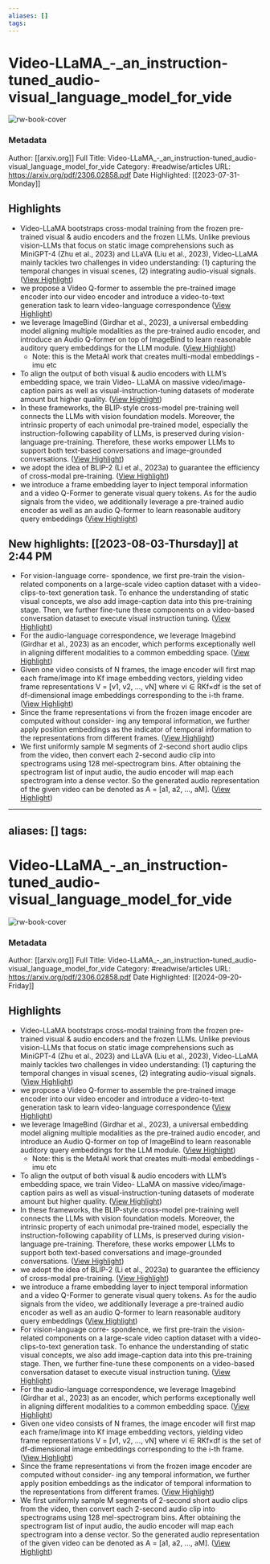 ```yaml
---
aliases: []
tags:
---
```

# Video-LLaMA_-_an_instruction-tuned_audio-visual_language_model_for_vide

![rw-book-cover](https://readwise-assets.s3.amazonaws.com/static/images/article1.be68295a7e40.png)
### Metadata
Author: [[arxiv.org]]
Full Title: Video-LLaMA_-_an_instruction-tuned_audio-visual_language_model_for_vide
Category: #readwise/articles
URL: https://arxiv.org/pdf/2306.02858.pdf
Date Highlighted: [[2023-07-31-Monday]]

## Highlights
- Video-LLaMA bootstraps cross-modal training from the
  frozen pre-trained visual & audio encoders and the frozen LLMs. Unlike previous
  vision-LLMs that focus on static image comprehensions such as MiniGPT-4 (Zhu
  et al., 2023) and LLaVA (Liu et al., 2023), Video-LLaMA mainly tackles two
  challenges in video understanding: (1) capturing the temporal changes in visual
  scenes, (2) integrating audio-visual signals. ([View Highlight](https://read.readwise.io/read/01h6ppkjg8dbwh4c5jbw2jqrtm))
- we
  propose a Video Q-former to assemble the pre-trained image encoder into our
  video encoder and introduce a video-to-text generation task to learn video-language
  correspondence ([View Highlight](https://read.readwise.io/read/01h6ppmf6tsfvgmcwqqqkqympw))
- we leverage ImageBind (Girdhar et al.,
  2023), a universal embedding model aligning multiple modalities as the pre-trained
  audio encoder, and introduce an Audio Q-former on top of ImageBind to learn
  reasonable auditory query embeddings for the LLM module. ([View Highlight](https://read.readwise.io/read/01h6ppqs0cjs5cb8mac07gakj1))
    - Note: this is the MetaAI work that creates multi-modal embeddings - imu etc
- To align the output
  of both visual & audio encoders with LLM’s embedding space, we train Video-
  LLaMA on massive video/image-caption pairs as well as visual-instruction-tuning
  datasets of moderate amount but higher quality. ([View Highlight](https://read.readwise.io/read/01h6ppx12jexq7tvr7xnpv892m))
- In these frameworks, the BLIP-style
  cross-model pre-training well connects the LLMs with vision foundation models. Moreover, the
  intrinsic property of each unimodal pre-trained model, especially the instruction-following capability
  of LLMs, is preserved during vision-language pre-training. Therefore, these works empower LLMs
  to support both text-based conversations and image-grounded conversations. ([View Highlight](https://read.readwise.io/read/01h6pqm2cz586w7h4yn2kazryn))
- we adopt the idea of BLIP-2 (Li et al., 2023a) to guarantee
  the efficiency of cross-modal pre-training. ([View Highlight](https://read.readwise.io/read/01h6pqzp4tfdzw5vjmnnenz0e4))
- we
  introduce a frame embedding layer to inject temporal information and a video Q-Former to generate
  visual query tokens. As for the audio signals from the video, we additionally leverage a pre-trained
  audio encoder as well as an audio Q-former to learn reasonable auditory query embeddings ([View Highlight](https://read.readwise.io/read/01h6pr05cq9v602cfjbqst0a2p))
## New highlights: [[2023-08-03-Thursday]] at 2:44 PM
- For vision-language corre-
  spondence, we first pre-train the vision-related components on a large-scale video caption dataset
  with a video-clips-to-text generation task. To enhance the understanding of static visual concepts, we
  also add image-caption data into this pre-training stage. Then, we further fine-tune these components
  on a video-based conversation dataset to execute visual instruction tuning. ([View Highlight](https://read.readwise.io/read/01h6s07cwdwqs25vf9hpeqkrxx))
- For the audio-language correspondence,
  we leverage Imagebind (Girdhar et al., 2023) as an encoder, which performs exceptionally well
  in aligning different modalities to a common embedding space. ([View Highlight](https://read.readwise.io/read/01h6s085h3ttv5trf10sywkvxa))
- Given one
  video consists of N frames, the image encoder will first map each frame/image into Kf image
  embedding vectors, yielding video frame representations V = [v1, v2, ..., vN] where vi ∈ RKf×df
  is the set of df-dimensional image embeddings corresponding to the i-th frame. ([View Highlight](https://read.readwise.io/read/01h6s0nhpedt167cb5pcd5p5cp))
- Since the frame representations vi from the frozen image encoder are computed without consider-
  ing any temporal information, we further apply position embeddings as the indicator of temporal
  information to the representations from different frames. ([View Highlight](https://read.readwise.io/read/01h6s0z84vp2vcqdnrb0ytq7sv))
- We
  first uniformly sample M segments of 2-second short audio clips from the video, then convert
  each 2-second audio clip into spectrograms using 128 mel-spectrogram bins. After obtaining the
  spectrogram list of input audio, the audio encoder will map each spectrogram into a dense vector. So
  the generated audio representation of the given video can be denoted as A = [a1, a2, ..., aM]. ([View Highlight](https://read.readwise.io/read/01h6s27m07g6d0qymnxgz9zxgd))
---
aliases: []
tags:
---
# Video-LLaMA_-_an_instruction-tuned_audio-visual_language_model_for_vide

![rw-book-cover](https://readwise-assets.s3.amazonaws.com/media/uploaded_book_covers/profile_200658/Ze9C01zhUjCa-3X1iZ-IPtQCorQh3POBQawDU7wRvMU-cover_nJ46r3s.png)
### Metadata
Author: [[arxiv.org]]
Full Title: Video-LLaMA_-_an_instruction-tuned_audio-visual_language_model_for_vide
Category: #readwise/articles
URL: https://arxiv.org/pdf/2306.02858.pdf
Date Highlighted: [[2024-09-20-Friday]]

## Highlights
- Video-LLaMA bootstraps cross-modal training from the
  frozen pre-trained visual & audio encoders and the frozen LLMs. Unlike previous
  vision-LLMs that focus on static image comprehensions such as MiniGPT-4 (Zhu
  et al., 2023) and LLaVA (Liu et al., 2023), Video-LLaMA mainly tackles two
  challenges in video understanding: (1) capturing the temporal changes in visual
  scenes, (2) integrating audio-visual signals. ([View Highlight](https://read.readwise.io/read/01h6ppkjg8dbwh4c5jbw2jqrtm))
- we
  propose a Video Q-former to assemble the pre-trained image encoder into our
  video encoder and introduce a video-to-text generation task to learn video-language
  correspondence ([View Highlight](https://read.readwise.io/read/01h6ppmf6tsfvgmcwqqqkqympw))
- we leverage ImageBind (Girdhar et al.,
  2023), a universal embedding model aligning multiple modalities as the pre-trained
  audio encoder, and introduce an Audio Q-former on top of ImageBind to learn
  reasonable auditory query embeddings for the LLM module. ([View Highlight](https://read.readwise.io/read/01h6ppqs0cjs5cb8mac07gakj1))
    - Note: this is the MetaAI work that creates multi-modal embeddings - imu etc
- To align the output
  of both visual & audio encoders with LLM’s embedding space, we train Video-
  LLaMA on massive video/image-caption pairs as well as visual-instruction-tuning
  datasets of moderate amount but higher quality. ([View Highlight](https://read.readwise.io/read/01h6ppx12jexq7tvr7xnpv892m))
- In these frameworks, the BLIP-style
  cross-model pre-training well connects the LLMs with vision foundation models. Moreover, the
  intrinsic property of each unimodal pre-trained model, especially the instruction-following capability
  of LLMs, is preserved during vision-language pre-training. Therefore, these works empower LLMs
  to support both text-based conversations and image-grounded conversations. ([View Highlight](https://read.readwise.io/read/01h6pqm2cz586w7h4yn2kazryn))
- we adopt the idea of BLIP-2 (Li et al., 2023a) to guarantee
  the efficiency of cross-modal pre-training. ([View Highlight](https://read.readwise.io/read/01h6pqzp4tfdzw5vjmnnenz0e4))
- we
  introduce a frame embedding layer to inject temporal information and a video Q-Former to generate
  visual query tokens. As for the audio signals from the video, we additionally leverage a pre-trained
  audio encoder as well as an audio Q-former to learn reasonable auditory query embeddings ([View Highlight](https://read.readwise.io/read/01h6pr05cq9v602cfjbqst0a2p))
- For vision-language corre-
  spondence, we first pre-train the vision-related components on a large-scale video caption dataset
  with a video-clips-to-text generation task. To enhance the understanding of static visual concepts, we
  also add image-caption data into this pre-training stage. Then, we further fine-tune these components
  on a video-based conversation dataset to execute visual instruction tuning. ([View Highlight](https://read.readwise.io/read/01h6s07cwdwqs25vf9hpeqkrxx))
- For the audio-language correspondence,
  we leverage Imagebind (Girdhar et al., 2023) as an encoder, which performs exceptionally well
  in aligning different modalities to a common embedding space. ([View Highlight](https://read.readwise.io/read/01h6s085h3ttv5trf10sywkvxa))
- Given one
  video consists of N frames, the image encoder will first map each frame/image into Kf image
  embedding vectors, yielding video frame representations V = [v1, v2, ..., vN] where vi ∈ RKf×df
  is the set of df-dimensional image embeddings corresponding to the i-th frame. ([View Highlight](https://read.readwise.io/read/01h6s0nhpedt167cb5pcd5p5cp))
- Since the frame representations vi from the frozen image encoder are computed without consider-
  ing any temporal information, we further apply position embeddings as the indicator of temporal
  information to the representations from different frames. ([View Highlight](https://read.readwise.io/read/01h6s0z84vp2vcqdnrb0ytq7sv))
- We
  first uniformly sample M segments of 2-second short audio clips from the video, then convert
  each 2-second audio clip into spectrograms using 128 mel-spectrogram bins. After obtaining the
  spectrogram list of input audio, the audio encoder will map each spectrogram into a dense vector. So
  the generated audio representation of the given video can be denoted as A = [a1, a2, ..., aM]. ([View Highlight](https://read.readwise.io/read/01h6s27m07g6d0qymnxgz9zxgd))

